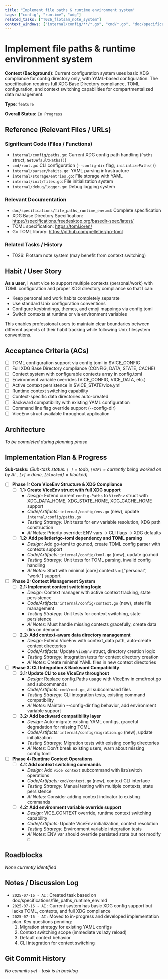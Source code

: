 ```yaml
---
title: "Implement file paths & runtime environment system"
tags: ["config", "runtime", "xdg"]
related_tasks: ["T026_flotsam_note_system"]
context_windows: ["internal/config/**/*.go", "cmd/*.go", "doc/specifications/file_paths_runtime_env.md", "CLAUDE.md"]
---
```

# Implement file paths & runtime environment system

**Context (Background)**:
Current configuration system uses basic XDG compliance for config directory only, with YAML-based configuration. The specification requires full XDG Base Directory compliance, TOML configuration, and context switching capabilities for compartmentalized data management.

**Type**: `feature`

**Overall Status:** `In Progress`

## Reference (Relevant Files / URLs)

### Significant Code (Files / Functions)
- `internal/config/paths.go`: Current XDG config path handling (`Paths` struct, `GetDefaultPaths()`)
- `cmd/root.go`: CLI configuration (`--config-dir` flag, `initializePaths()`)
- `internal/parser/habits.go`: YAML parsing infrastructure 
- `internal/storage/entries.go`: File storage with YAML
- `internal/init/files.go`: File initialization system
- `internal/debug/logger.go`: Debug logging system

### Relevant Documentation
- `doc/specifications/file_paths_runtime_env.md`: Complete specification
- XDG Base Directory Specification: https://specifications.freedesktop.org/basedir-spec/latest/
- TOML specification: https://toml.io/en/
- Go TOML library: https://github.com/pelletier/go-toml 

### Related Tasks / History
- T026: Flotsam note system (may benefit from context switching)

## Habit / User Story

**As a user**, I want vice to support multiple contexts (personal/work) with TOML configuration and proper XDG directory compliance so that I can:
- Keep personal and work habits completely separate
- Use standard Unix configuration conventions
- Configure keybindings, themes, and emoji mappings via config.toml
- Switch contexts at runtime or via environment variables

This enables professional users to maintain clear boundaries between different aspects of their habit tracking while following Unix filesystem conventions.

## Acceptance Criteria (ACs)

- [ ] TOML configuration support via config.toml in $VICE_CONFIG
- [ ] Full XDG Base Directory compliance (CONFIG, DATA, STATE, CACHE)
- [ ] Context system with configurable contexts array in config.toml
- [ ] Environment variable overrides (VICE_CONFIG, VICE_DATA, etc.)
- [ ] Active context persistence in $VICE_STATE/vice.yml  
- [ ] Runtime context switching capability
- [ ] Context-specific data directories auto-created
- [ ] Backward compatibility with existing YAML configuration
- [ ] Command line flag override support (--config-dir)
- [ ] ViceEnv struct available throughout application

## Architecture

*To be completed during planning phase*

## Implementation Plan & Progress

**Sub-tasks:**
*(Sub-task status: `[ ]` = todo, `[WIP]` = currently being worked on by AI , `[x]` = done, `[blocked]` = blocked)*

- [ ] **Phase 1: Core ViceEnv Structure & XDG Compliance**
  - [ ] **1.1: Create ViceEnv struct with full XDG support**
    - *Design:* Extend current `config.Paths` to `ViceEnv` struct with XDG_DATA_HOME, XDG_STATE_HOME, XDG_CACHE_HOME support
    - *Code/Artifacts:* `internal/config/env.go` (new), update `internal/config/paths.go`
    - *Testing Strategy:* Unit tests for env variable resolution, XDG path construction
    - *AI Notes:* Priority override: ENV vars → CLI flags → XDG defaults
  - [ ] **1.2: Add pelletier/go-toml dependency and TOML parsing**
    - *Design:* Add go-toml to go.mod, create TOML config parser with contexts support
    - *Code/Artifacts:* `internal/config/toml.go` (new), update go.mod
    - *Testing Strategy:* Unit tests for TOML parsing, invalid config handling
    - *AI Notes:* Start with minimal [core] contexts = ["personal", "work"] support

- [ ] **Phase 2: Context Management System**
  - [ ] **2.1: Implement context switching logic**
    - *Design:* Context manager with active context tracking, state persistence
    - *Code/Artifacts:* `internal/config/context.go` (new), state file management
    - *Testing Strategy:* Unit tests for context switching, state persistence
    - *AI Notes:* Must handle missing contexts gracefully, create data dirs on demand
  - [ ] **2.2: Add context-aware data directory management**
    - *Design:* Extend ViceEnv with context_data path, auto-create context directories
    - *Code/Artifacts:* Update `ViceEnv` struct, directory creation logic
    - *Testing Strategy:* Integration tests for context directory creation
    - *AI Notes:* Create minimal YAML files in new context directories

- [ ] **Phase 3: CLI Integration & Backward Compatibility**
  - [ ] **3.1: Update CLI to use ViceEnv throughout**
    - *Design:* Replace config.Paths usage with ViceEnv in cmd/root.go and subcommands
    - *Code/Artifacts:* `cmd/root.go`, all subcommand files
    - *Testing Strategy:* CLI integration tests, existing command compatibility
    - *AI Notes:* Maintain --config-dir flag behavior, add environment variable support
  - [ ] **3.2: Add backward compatibility layer**
    - *Design:* Auto-migrate existing YAML configs, graceful degradation for missing TOML
    - *Code/Artifacts:* `internal/config/migration.go` (new), update initialization
    - *Testing Strategy:* Migration tests with existing config directories
    - *AI Notes:* Don't break existing users, warn about missing config.toml

- [ ] **Phase 4: Runtime Context Operations**
  - [ ] **4.1: Add context switching commands**
    - *Design:* Add `vice context` subcommand with list/switch operations
    - *Code/Artifacts:* `cmd/context.go` (new), context CLI interface
    - *Testing Strategy:* Manual testing with multiple contexts, state persistence
    - *AI Notes:* Consider adding context indicator to existing commands
  - [ ] **4.2: Add environment variable override support**
    - *Design:* VICE_CONTEXT override, runtime context switching capability
    - *Code/Artifacts:* Update ViceEnv initialization, context resolution
    - *Testing Strategy:* Environment variable integration tests
    - *AI Notes:* ENV var should override persisted state but not modify it

## Roadblocks

*None currently identified*

## Notes / Discussion Log

- `2025-07-16 - AI:` Created task based on doc/specifications/file_paths_runtime_env.md
- `2025-07-16 - AI:` Current system has basic XDG config support but lacks TOML, contexts, and full XDG compliance
- `2025-07-16 - AI:` Moved to in-progress and developed implementation plan. Key questions pending:
  1. Migration strategy for existing YAML configs
  2. Context switching scope (immediate vs lazy reload)
  3. Default context behavior 
  4. CLI integration for context switching

## Git Commit History

*No commits yet - task is in backlog*